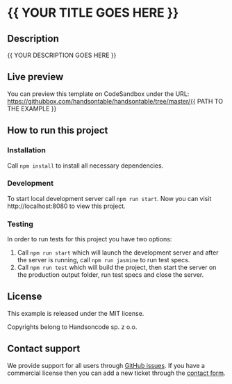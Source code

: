 # {{ YOUR TITLE GOES HERE }}

## Description

{{ YOUR DESCRIPTION GOES HERE }}

## Live preview

You can preview this template on CodeSandbox  under the URL: https://githubbox.com/handsontable/handsontable/tree/master/{{ PATH TO THE EXAMPLE }}

## How to run this project

### Installation

Call `npm install` to install all necessary dependencies.

### Development

To start local development server call `npm run start`. Now you can visit http://localhost:8080 to view this project.

### Testing

In order to run tests for this project you have two options:

1. Call `npm run start` which will launch the development server and after the server is running, call `npm run jasmine` to run test specs.
2. Call `npm run test` which will build the project, then start the server on the production output folder, run test specs and close the server.

## License

This example is released under the MIT license.

Copyrights belong to Handsoncode sp. z o.o.

## Contact support

We provide support for all users through [GitHub issues](https://github.com/handsontable/handsontable/issues). If you have a commercial license then you can add a new ticket through the [contact form](https://handsontable.com/contact?category=technical_support).
